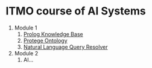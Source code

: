 # ITMO course of AI Systems

1. Module 1
    1. [Prolog Knowledge Base](/module-1/lab-1/README.md)
    2. [Protege Ontology](/module-1/lab-2/README.md)
    3. [Natural Language Query Resolver](/module-1/lab-3/README.md)
2. Module 2
    1. AI...



